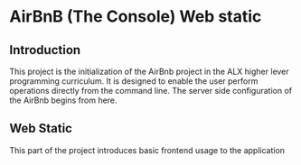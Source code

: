 # AirBnB (The Console) Web static

## Introduction

This project is the initialization of the AirBnb project in the ALX higher lever programming curriculum. It is designed to enable the user perform operations directly from the command line. The server side configuration of the AirBnb begins from here.

## Web Static

This part of the project introduces basic frontend usage to the application

